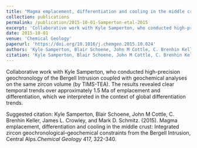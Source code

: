 ```yaml
---
title: "Magma emplacement, differentiation and cooling in the middle crust: Integrated zircon geochronological–geochemical constraints from the Bergell Intrusion, Central Alps"
collection: publications
permalink: /publication/2015-10-01-Samperton-etal-2015
excerpt: 'Collaborative work with Kyle Samperton, who conducted high-precision geochronology of the Bergell Intrusion coupled with geochemical analyses on the same zircon volume (by TIMS-TEA). The results revealed clear temporal trends over approximately 1.5 Ma of emplacement and differentiation, which we interpreted in the context of global differentiation trends.'
date: 2015-10-01
venue: 'Chemical Geology'
paperurl: 'https://doi.org/10.1016/j.chemgeo.2015.10.024'
authors: 'Kyle Samperton, Blair Schoene, John M Cottle, C. Brenhin Keller, James L. Crowley, and Mark D. Schmitz.'
citation: 'Kyle Samperton, Blair Schoene, John M Cottle, C. Brenhin Keller, James L. Crowley, and Mark D. Schmitz. (2015). Magma emplacement, differentiation and cooling in the middle crust: Integrated zircon geochronological–geochemical constraints from the Bergell Intrusion, Central Alps.<i>Chemical Geology</i> 417, 322-340.'
---
```

Collaborative work with Kyle Samperton, who conducted high-precision geochronology of the Bergell Intrusion coupled with geochemical analyses on the same zircon volume (by TIMS-TEA). The results revealed clear temporal trends over approximately 1.5 Ma of emplacement and differentiation, which we interpreted in the context of global differentiation trends.

Suggested citation: Kyle Samperton, Blair Schoene, John M Cottle, C. Brenhin Keller, James L. Crowley, and Mark D. Schmitz. (2015). Magma emplacement, differentiation and cooling in the middle crust: Integrated zircon geochronological–geochemical constraints from the Bergell Intrusion, Central Alps.<i>Chemical Geology</i> 417, 322-340.